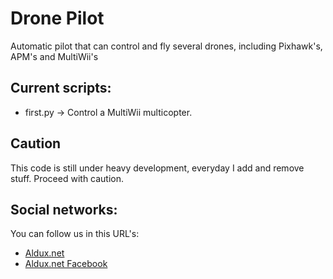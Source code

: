 # Drone Pilot

Automatic pilot that can control and fly several drones, including Pixhawk's, APM's and MultiWii's

## Current scripts:

* first.py -> Control a MultiWii multicopter.

## Caution

This code is still under heavy development, everyday I add and remove stuff. Proceed with caution.

## Social networks:

You can follow us in this URL's:

* [Aldux.net](http://aldux.net/)
* [Aldux.net Facebook](https://www.facebook.com/AlduxNet)